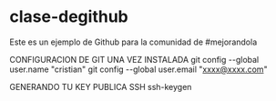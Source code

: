 clase-degithub
==============

Este es un ejemplo de Github para la comunidad de #mejorandola

CONFIGURACION DE GIT UNA VEZ INSTALADA
git config --global user.name "cristian"
git config --global user.email "xxxx@xxxx.com"

GENERANDO TU KEY PUBLICA SSH
ssh-keygen
